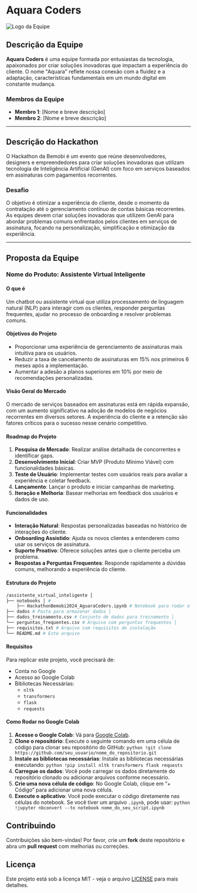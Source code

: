 # Aquara Coders

![Logo da Equipe](URL_DA_IMAGEM_DO_LOGO) <!-- Substitua pela URL do logo da sua equipe -->

## Descrição da Equipe
**Aquara Coders** é uma equipe formada por entusiastas da tecnologia, apaixonados por criar soluções inovadoras que impactam a experiência do cliente. O nome "Aquara" reflete nossa conexão com a fluidez e a adaptação, características fundamentais em um mundo digital em constante mudança. 

### Membros da Equipe
- **Membro 1**: [Nome e breve descrição]
- **Membro 2**: [Nome e breve descrição]

---

## Descrição do Hackathon
O Hackathon da Bemobi é um evento que reúne desenvolvedores, designers e empreendedores para criar soluções inovadoras que utilizam tecnologia de Inteligência Artificial (GenAI) com foco em serviços baseados em assinaturas com pagamentos recorrentes.

### Desafio
O objetivo é otimizar a experiência do cliente, desde o momento da contratação até o gerenciamento contínuo de contas básicas recorrentes. As equipes devem criar soluções inovadoras que utilizem GenAI para abordar problemas comuns enfrentados pelos clientes em serviços de assinatura, focando na personalização, simplificação e otimização da experiência.

---

## Proposta da Equipe
### Nome do Produto:  **Assistente Virtual Inteligente**

#### O que é
Um chatbot ou assistente virtual que utiliza processamento de linguagem natural (NLP) para interagir com os clientes, responder perguntas frequentes, ajudar no processo de onboarding e resolver problemas comuns.

#### Objetivos do Projeto
- Proporcionar uma experiência de gerenciamento de assinaturas mais intuitiva para os usuários.
- Reduzir a taxa de cancelamento de assinaturas em 15% nos primeiros 6 meses após a implementação.
- Aumentar a adesão a planos superiores em 10% por meio de recomendações personalizadas.

####  Visão Geral do Mercado
O mercado de serviços baseados em assinaturas está em rápida expansão, com um aumento significativo na adoção de modelos de negócios recorrentes em diversos setores. A experiência do cliente e a retenção são fatores críticos para o sucesso nesse cenário competitivo.

#### Roadmap do Projeto
1. **Pesquisa de Mercado**: Realizar análise detalhada de concorrentes e identificar gaps.
2. **Desenvolvimento Inicial**: Criar MVP (Produto Mínimo Viável) com funcionalidades básicas.
3. **Teste de Usuário**: Implementar testes com usuários reais para avaliar a experiência e coletar feedback.
4. **Lançamento**: Lançar o produto e iniciar campanhas de marketing.
5. **Iteração e Melhoria**: Basear melhorias em feedback dos usuários e dados de uso.

#### Funcionalidades
- **Interação Natural**: Respostas personalizadas baseadas no histórico de interações do cliente.
- **Onboarding Assistido**: Ajuda os novos clientes a entenderem como usar os serviços de assinatura.
- **Suporte Proativo**: Oferece soluções antes que o cliente perceba um problema.
- **Respostas a Perguntas Frequentes**: Responde rapidamente a dúvidas comuns, melhorando a experiência do cliente.

#### Estrutura do Projeto
```bash 
/assistente_virtual_inteligente │ 
├── notebooks │ # 
	├── HackathonBemobi2024_AguaraCoders.ipynb # Notebook para rodar o programa │ 
├── dados # Pasta para armazenar dados │ 
├── dados_treinamento.csv # Conjunto de dados para treinamento │ 
└── perguntas_frequentes.csv # Arquivo com perguntas frequentes │ 
├── requisitos.txt # Arquivo com requisitos de instalação 
└── README.md # Este arquivo
```

#### Requisitos
Para replicar este projeto, você precisará de:
- Conta no Google
- Acesso ao Google Colab
- Bibliotecas Necessárias: 
  - `nltk`
  - `transformers`
  - `flask`
  - `requests`

#### Como Rodar no Google Colab
1. **Acesse o Google Colab**: Vá para [Google Colab](https://colab.research.google.com/).
2. **Clone o repositório**:
   Execute o seguinte comando em uma célula de código para clonar seu repositório do GitHub:
```python !git clone https://github.com/seu_usuario/nome_do_repositorio.git```
3. **Instale as bibliotecas necessárias**: Instale as bibliotecas necessárias executando:
```python !pip install nltk transformers flask requests``` 
4. **Carregue os dados**: Você pode carregar os dados diretamente do repositório clonado ou adicionar arquivos conforme necessário.
5. **Crie uma nova célula de código**: No Google Colab, clique em “+ Código” para adicionar uma nova célula.
6. **Execute o aplicativo**: Você pode executar o código diretamente nas células do notebook. Se você tiver um arquivo `.ipynb`, pode usar:
```python !jupyter nbconvert --to notebook nome_do_seu_script.ipynb```

## Contribuindo
Contribuições são bem-vindas! Por favor, crie um **fork** deste repositório e abra um **pull request** com melhorias ou correções.

## Licença
Este projeto está sob a licença MIT - veja o arquivo [LICENSE](LICENSE) para mais detalhes.
